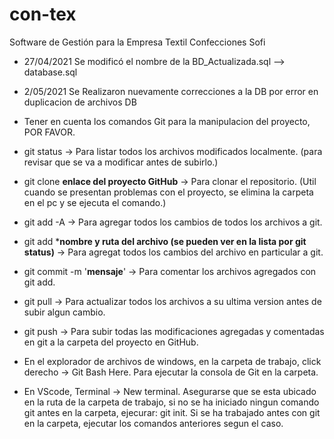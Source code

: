 # con-tex
Software de Gestión para la Empresa Textil Confecciones Sofi

- 27/04/2021 Se modificó el nombre de la BD_Actualizada.sql --> database.sql
- 2/05/2021 Se Realizaron nuevamente correcciones a la DB por error en duplicacion de archivos DB
- Tener en cuenta los comandos Git para la manipulacion del proyecto, POR FAVOR.

- git status -> Para listar todos los archivos modificados localmente. (para revisar que se va a modificar antes de subirlo.)
- git clone **enlace del proyecto GitHub** -> Para clonar el repositorio. (Util cuando se presentan problemas con el proyecto, se elimina la carpeta en el pc y se ejecuta el comando.)
- git add -A -> Para agregar todos los cambios de todos los archivos a git.
- git add ***nombre y ruta del archivo (se pueden ver en la lista por git status)** -> Para agregat todos los cambios del archivo en particular a git.
- git commit -m '**mensaje**' -> Para comentar los archivos agregados con git add.
- git pull -> Para actualizar todos los archivos a su ultima version antes de subir algun cambio.
- git push -> Para subir todas las modificaciones agregadas y comentadas en git a la carpeta del proyecto en GitHub.

- En el explorador de archivos de windows, en la carpeta de trabajo, click derecho -> Git Bash Here. Para ejecutar la consola de Git en la carpeta.

- En VScode, Terminal -> New terminal. Asegurarse que se esta ubicado en la ruta de la carpeta de trabajo, si no se ha iniciado ningun comando git antes en la carpeta, ejecurar: git init. Si se ha trabajado antes con git en la carpeta, ejecutar los comandos anteriores segun el caso.